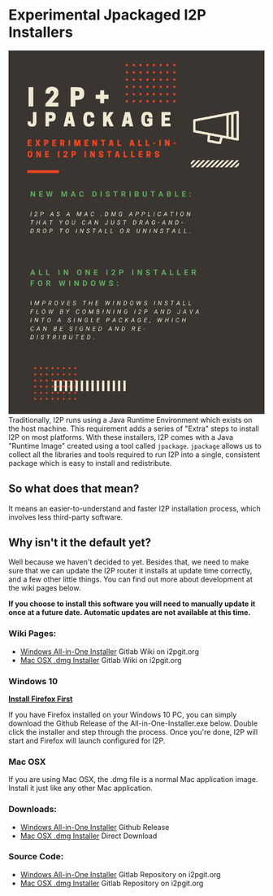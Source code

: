 # Experimental Jpackaged I2P Installers

![Experimental Installers](installers.png)
Traditionally, I2P runs using a Java Runtime Environment which exists on
the host machine. This requirement adds a series of "Extra" steps to
install I2P on most platforms. With these installers, I2P comes with a
Java "Runtime Image" created using a tool called `jpackage`. `jpackage`
allows us to collect all the libraries and tools required to run I2P
into a single, consistent package which is easy to install and redistribute. 

## So what does that mean?

It means an easier-to-understand and faster I2P installation process,
which involves less third-party software.

## Why isn't it the default yet?

Well because we haven't decided to yet. Besides that, we need to make sure
that we can update the I2P router it installs at update time correctly,
and a few other little things. You can find out more about development at
the wiki pages below.

**If you choose to install this software you will need to manually update**
**it once at a future date. Automatic updates are not available at this time.**

### Wiki Pages:

 - [Windows All-in-One Installer](https://i2pgit.org/i2p-hackers/i2p.firefox/-/wikis/All-in-One-I2P-Installer-for-Windows) Gitlab Wiki on i2pgit.org
 - [Mac OSX .dmg Installer](https://i2pgit.org/i2p-hackers/i2p-jpackage-mac/-/wikis/New-Mac-Distributable) Gitlab Wiki on i2pgit.org

### Windows 10

**[Install Firefox First](https://www.mozilla.org/en-US/firefox/windows/)**

If you have Firefox installed on your Windows 10 PC, you can simply
download the Github Release of the All-in-One-Installer.exe below. Double
click the installer and step through the process. Once you're done, I2P
will start and Firefox will launch configured for I2P.

### Mac OSX

If you are using Mac OSX, the .dmg file is a normal Mac application image.
Install it just like any other Mac application.

### Downloads:

 - [Windows All-in-One Installer](https://github.com/eyedeekay/i2p.firefox/releases/tag/v0.3-0.9.49-jpackage) Github Release
 - [Mac OSX .dmg Installer](https://muwire.com/downloads/I2P-0.9.49-10.dmg) Direct Download

### Source Code:

 - [Windows All-in-One Installer](https://i2pgit.org/i2p-hackers/i2p.firefox/) Gitlab Repository on i2pgit.org
 - [Mac OSX .dmg Installer](https://i2pgit.org/i2p-hackers/i2p-jpackage-mac/) Gitlab Repository on i2pgit.org